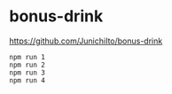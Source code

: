 # bonus-drink

https://github.com/JunichiIto/bonus-drink

```
npm run 1
npm run 2
npm run 3
npm run 4
```
